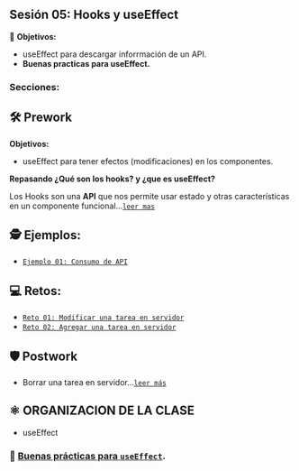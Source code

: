 ## Sesión 05: Hooks y useEffect

🎯 **Objetivos:**

- useEffect para descargar inforrmación de un API.
- **Buenas practicas para useEffect.**

### Secciones:

## 🛠 Prework

**Objetivos:**

+ useEffect para tener efectos (modificaciones) en los componentes.

**Repasando ¿Qué son los hooks? y ¿que es useEffect?**

Los Hooks son una **API** que nos permite usar estado y otras características en un componente funcional...[`leer mas`](Prework)

## 🕵 Ejemplos:

+ [`Ejemplo 01: Consumo de API`](Ejemplo-01)

## 💻 Retos:

+ [`Reto 01: Modificar una tarea en servidor`](Reto-01)
+ [`Reto 02: Agregar una tarea en servidor`](Reto-02)

## 🛡 Postwork
- Borrar una tarea en servidor...[`leer más`](Postwork/)


## ⚛ ORGANIZACION DE LA CLASE

- useEffect



### 🎩 [Buenas prácticas para `useEffect`](../BuenasPracticas/useEffect/Readme.md).
